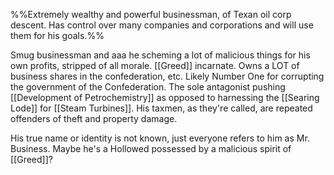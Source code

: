%%Extremely wealthy and powerful businessman, of Texan oil corp descent. Has control over many companies and corporations and will use them for his goals.%%

Smug businessman and aaa he scheming a lot of malicious things for his own profits, stripped of all morale. [[Greed]] incarnate. 
Owns a LOT of business shares in the confederation, etc.
Likely Number One for corrupting the government of the Confederation. 
The sole antagonist pushing [[Development of Petrochemistry]] as opposed to harnessing the [[Searing Lode]] for [[Steam Turbines]]. 
His taxmen, as they're called, are repeated offenders of theft and property damage.


His true name or identity is not known, just everyone refers to him as Mr. Business.
	Maybe he's a Hollowed possessed by a malicious spirit of [[Greed]]? 